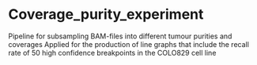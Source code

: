 # Coverage_purity_experiment

Pipeline for subsampling BAM-files into different tumour purities and coverages
Applied for the production of line graphs that include the recall rate of 50 high confidence breakpoints in the COLO829 cell line
